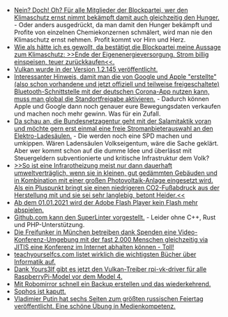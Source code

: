 * [Nein? Doch! Oh? Für alle Mitglieder der Blockpartei, wer den Klimaschutz ernst nimmt bekämpft damit auch gleichzeitig den Hunger.](https://www.sonnenseite.com/de/wirtschaft/hungerbekmpfung-und-klimaschutz-bilden-ein-duett-a-kein-duell.html) - Oder anders ausgedrückt, da man damit den Hunger bekämpft und Profite von einzelnen Chemiekonzernen schmälert, wird man nie den Klimaschutz ernst nehmen. Profit kommt vor Hirn und Herz.
* [Wie als hätte ich es gewollt, da bestätigt die Blockpartei meine Aussage zum Klimaschutz: >>Ende der Eigenenergieversorgung. Strom billig einspeisen, teuer zurückkaufen<<.](https://www.sonnenseite.com/de/tipps/franz-alt-das-neue-eeg-schlussverkauf-der-eigenenergie.html)
* [Vulkan wurde in der Version 1.2.145 veröffentlicht.](https://www.phoronix.com/scan.php?page=news_item&px=Vulkan-1.2.145-Released)
* [Interessanter Hinweis, damit man die von Google und Apple "erstellte" (also schon vorhandene und jetzt offiziell und teilweise freigeschaltete) Bluetooth-Schnittstelle mit der deutschen Corona-App nutzen kann, muss man global die Standortfreigabe aktivieren.](https://forum.golem.de/kommentare/applikationen/corona-warn-app-mehr-als-10-millionen-downloads-in-fuenf-tagen/google-apple-api/135747,5684200,5684200,read.html#msg-5684200) - Dadurch können Apple und Google dann noch genauer eure Bewegungsdaten verkaufen und machen noch mehr gewinn. Was für ein Zufall.
* [Da schau an, die Bundesnetzagentur geht mit der Salamitaktik voran und möchte gern erst einmal eine freie Stromanbieterauswahl an den Elektro-Ladesäulen.](https://www.sonnenseite.com/de/mobilitaet/netzagentur-will-freie-stromanbieterwahl-an-der-ladesule.html) - Die werden noch eine SPD machen und umkippen. Wären Ladensäulen Volkseigentum, wäre die Sache geklärt. Aber wer kommt schon auf die dumme Idee und überlässt mit Steuergeldern subventionierte und kritische Infrastruktur dem Volk?
* [>>So ist eine Infrarotheizung meist nur dann dauerhaft umweltverträglich, wenn sie in kleinen, gut gedämmten Gebäuden und in Kombination mit einer großen Photovoltaik-Anlage eingesetzt wird. Als ein Pluspunkt bringt sie einen niedrigeren CO2-Fußabdruck aus der Herstellung mit und sie sei sehr langlebig, betont Heider.<<](https://www.sonnenseite.com/de/energie/pv-magazine-podcast-infrarotheizungen-und-photovoltaik-a-eine-alternative-im-neubau.html)
* [Ab dem 01.01.2021 wird der Adobe Flash Player kein Flash mehr abspielen.](https://www.ghacks.net/2020/06/22/adobe-flash-player-ends-officially-on-december-31-2020/)
* [Github.com kann den SuperLinter vorgestellt.](https://github.com/github/super-linter/blob/master/README.md) - Leider ohne C++, Rust und PHP-Unterstützung.
* [Die Freifunker in München betreiben dank Spenden eine Video-Konferenz-Umgebung mit der fast 2.000 Menschen gleichzeitig via JITIS eine Konferenz im Internet abhalten können - Toll!](https://netzpolitik.org/2020/muenchen-spricht-online/)
* [teachyourselfcs.com listet wirklich die wichtigsten Bücher über Informatik auf.](https://teachyourselfcs.com/)
* [Dank Yours3lf gibt es jetzt den Vulkan-Treiber rpi-vk-driver für alle RaspberryPi-Model vor dem Model 4.](https://github.com/Yours3lf/rpi-vk-driver)
* [Mit Robomirror schnell ein Backup erstellen und das wiederkehrend.](https://sourceforge.net/projects/robomirror/)
* [Sophos ist kaputt.](https://www.heise.de/security/meldung/Sicherheitsupdate-Firmware-Bug-gefaehrdet-XG-Firewalls-von-Sophos-4790793.html)
* [Vladimier Putin hat sechs Seiten zum größten russischen Feiertag veröffentlicht. Eine schöne Übung in Medienkompetenz.](https://nationalinterest.org/feature/vladimir-putin-real-lessons-75th-anniversary-world-war-ii-162982)
